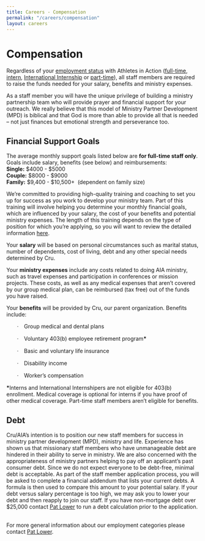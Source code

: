 ```yaml
---
title: Careers - Compensation
permalink: "/careers/compensation"
layout: careers
---
```


<h1 class="MsoNormal">Compensation</h1><p class="MsoNormal">Regardless of your <a href="/careers-employment">employment status</a> with Athletes in Action (<a href="/careers/full-time">full-time</a>, <a href="/career">intern</a>, <a href="/careers/internationalinternship">International Internship</a> or <a href="/careers/part-time-field-staff">part-time</a>), all staff members are required to raise the funds needed for your salary, benefits and ministry expenses.</p><p class="MsoNormal">As a staff member you will have the unique privilege of building a ministry partnership team who will provide prayer and financial support for your outreach. We really believe that this model of Ministry Partner Development (MPD) is biblical and that God is more than able to provide all that is needed &ndash; not just finances but emotional strength and perseverance too.</p><h2 class="MsoNormal">Financial Support Goals</h2><p class="MsoNormal">The average monthly support goals listed below are <strong>for full-time staff only</strong>. Goals include salary, benefits (see below) and reimbursements:<br /><strong>Single:</strong> $4000 - $5000<br /><strong>Couple:</strong> $8000 - $9000<br /><strong>Family:</strong> $9,400 - $10,500+&nbsp; (dependent on family size)</p><p class="MsoNormal">We&rsquo;re committed to providing high-quality training and coaching to set you up for success as you work to develop your ministry team. Part of this training will involve helping you determine your monthly financial goals, which are influenced by your salary, the cost of your benefits and potential ministry expenses. The length of this training depends on the type of position for which you&rsquo;re applying, so you will want to review the detailed information <a href="/careers/apply">here</a>.</p><p class="MsoNormal">Your <b style="mso-bidi-font-weight: normal;">salary</b> will be based on personal circumstances such as marital status, number of dependents, cost of living, debt and any other special needs determined by Cru.</p><p class="MsoNormal">Your <b style="mso-bidi-font-weight: normal;">ministry expenses</b> include any costs related to doing AIA ministry, such as travel expenses and participation in conferences or mission projects. These costs, as well as any medical expenses that aren&rsquo;t covered by our group medical plan, can be reimbursed (tax free) out of the funds you have raised.</p><p class="MsoNormal">Your <b style="mso-bidi-font-weight: normal;">benefits</b> will be provided by Cru, our parent organization. Benefits include:</p><p class="MsoListParagraphCxSpFirst" style="margin-left: 38.5pt; mso-add-space: auto; text-indent: -.25in; mso-list: l0 level1 lfo1;"><span style="font-family: Symbol; mso-fareast-font-family: Symbol; mso-bidi-font-family: Symbol;"><span style="mso-list: Ignore;">&middot;<span style="font: 7.0pt 'Times New Roman';">&nbsp;&nbsp;&nbsp;&nbsp;&nbsp; </span></span></span>Group medical and dental plans</p><p class="MsoListParagraphCxSpMiddle" style="margin-left: 38.5pt; mso-add-space: auto; text-indent: -.25in; mso-list: l0 level1 lfo1;"><span style="font-family: Symbol; mso-fareast-font-family: Symbol; mso-bidi-font-family: Symbol;"><span style="mso-list: Ignore;">&middot;<span style="font: 7.0pt 'Times New Roman';">&nbsp;&nbsp;&nbsp;&nbsp;&nbsp; </span></span></span>Voluntary 403(b) employee retirement program<b style="mso-bidi-font-weight: normal;">*</b></p><p class="MsoListParagraphCxSpMiddle" style="margin-left: 38.5pt; mso-add-space: auto; text-indent: -.25in; mso-list: l0 level1 lfo1;"><span style="font-family: Symbol; mso-fareast-font-family: Symbol; mso-bidi-font-family: Symbol;"><span style="mso-list: Ignore;">&middot;<span style="font: 7.0pt 'Times New Roman';">&nbsp;&nbsp;&nbsp;&nbsp;&nbsp; </span></span></span>Basic and voluntary life insurance</p><p class="MsoListParagraphCxSpMiddle" style="margin-left: 38.5pt; mso-add-space: auto; text-indent: -.25in; mso-list: l0 level1 lfo1;"><span style="font-family: Symbol; mso-fareast-font-family: Symbol; mso-bidi-font-family: Symbol;"><span style="mso-list: Ignore;">&middot;<span style="font: 7.0pt 'Times New Roman';">&nbsp;&nbsp;&nbsp;&nbsp;&nbsp; </span></span></span>Disability income</p><p class="MsoListParagraphCxSpLast" style="margin-left: 38.5pt; mso-add-space: auto; text-indent: -.25in; mso-list: l0 level1 lfo1;"><span style="font-family: Symbol; mso-fareast-font-family: Symbol; mso-bidi-font-family: Symbol;"><span style="mso-list: Ignore;">&middot;<span style="font: 7.0pt 'Times New Roman';">&nbsp;&nbsp;&nbsp;&nbsp;&nbsp; </span></span></span>Worker&rsquo;s compensation</p><p class="MsoNormal"><b style="mso-bidi-font-weight: normal;">*</b>Interns and International Internshipers are not eligible for 403(b) enrollment. Medical coverage is optional for interns if you have proof of other medical coverage. Part-time staff members aren&rsquo;t eligible for benefits.</p><h2>Debt&nbsp;</h2><p>Cru/AIA&rsquo;s intention is to position our new staff members for success in ministry partner development (MPD), ministry and life. Experience has shown us that missionary staff members who have unmanageable debt are hindered in their ability to serve in ministry. We are also concerned with the appropriateness of ministry partners helping to pay off an applicant&rsquo;s past consumer debt. Since we do not expect everyone to be debt-free, minimal debt is acceptable. As part of the staff member application process, you will be asked to complete a financial addendum that lists your current debts. A formula is then used to compare this amount to your potential salary. If your debt versus salary percentage is too high, we may ask you to lower your debt and then reapply to join our staff. If you have non-mortgage debt over $25,000 contact&nbsp;<a href="mailto:pat.lower@athletesinaction.org">Pat Lower</a> to run a debt calculation prior to the application.<br /><br /></p><p>For more general information about our employment categories please contact <a href="mailto:pat.lower@athletesinaction.org">Pat Lower</a>.</p>